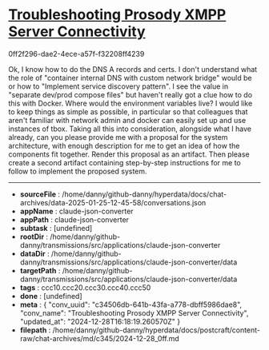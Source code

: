 # [Troubleshooting Prosody XMPP Server Connectivity](https://claude.ai/chat/c34506db-641b-43fa-a778-dbff5986dae8)

0ff2f296-dae2-4ece-a57f-f32208ff4239

Ok, I know how to do the DNS A records and certs.  I don't understand what the role of "container internal DNS with custom network bridge" would be or how to "Implement service discovery pattern". I see the value in "separate dev/prod compose files" but haven't really got a clue how to do this with Docker. Where would the environment variables live? I would like to keep things as simple as possible, in particular so that colleagues that aren't familiar with network admin and docker can easily set up and use instances of tbox. 
Taking all this into consideration, alongside what I have already,  can you please provide me with a proposal for the system architecture, with enough description for me to get an idea of how the components fit together. Render this proposal as an artifact. Then please create a second artifact containing step-by-step instructions for me to follow to implement the proposed system.

---

* **sourceFile** : /home/danny/github-danny/hyperdata/docs/chat-archives/data-2025-01-25-12-45-58/conversations.json
* **appName** : claude-json-converter
* **appPath** : claude-json-converter
* **subtask** : [undefined]
* **rootDir** : /home/danny/github-danny/transmissions/src/applications/claude-json-converter
* **dataDir** : /home/danny/github-danny/transmissions/src/applications/claude-json-converter/data
* **targetPath** : /home/danny/github-danny/transmissions/src/applications/claude-json-converter/data
* **tags** : ccc10.ccc20.ccc30.ccc40.ccc50
* **done** : [undefined]
* **meta** : {
  "conv_uuid": "c34506db-641b-43fa-a778-dbff5986dae8",
  "conv_name": "Troubleshooting Prosody XMPP Server Connectivity",
  "updated_at": "2024-12-28T16:18:19.260570Z"
}
* **filepath** : /home/danny/github-danny/hyperdata/docs/postcraft/content-raw/chat-archives/md/c345/2024-12-28_0ff.md